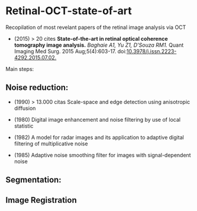 # Retinal-OCT-state-of-art
Recopilation of most revelant papers of the retinal image analysis via OCT 


- (2015) > 20 cites
**State-of-the-art in retinal optical coherence tomography image analysis.** *Baghaie A1, Yu Z1, D'Souza RM1.*
Quant Imaging Med Surg. 2015 Aug;5(4):603-17. doi:[10.3978/j.issn.2223-4292.2015.07.02.](10.3978/j.issn.2223-4292.2015.07.02.)

Main steps:

## Noise reduction:
  
  - (1990) > 13.000 citas
    Scale-space and edge detection using anisotropic diffusion  
  
  - (1980)
    Digital image enhancement and noise filtering by use of local statistic							 
	
  - (1982)
    A model for radar images and its application to adaptive digital filtering of multiplicative noise 
	
  - (1985)
    Adaptive noise smoothing filter for images with signal-dependent noise							 

## Segmentation:


## Image Registration
